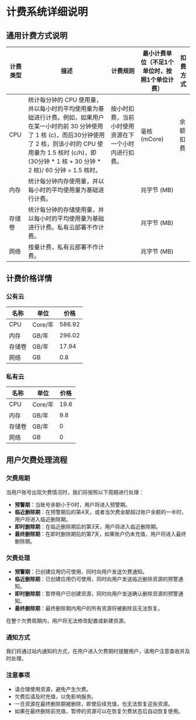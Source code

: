 # 计费系统详细说明

## 通用计费方式说明

| 计费类型 | 描述                                                         | 计费规则                                             | 最小计费单位（不足1个单位时，按照1个单位计费） | 扣费方式 |
| -------- | ------------------------------------------------------------ | ---------------------------------------------------- | ---------------------------------------------- | -------- |
| CPU      | 统计每分钟的 CPU 使用量，并以每小时的平均使用量为基础进行计费。例如，如果用户在某一小时的前 30 分钟使用了 1 核 (c)，而后30分钟使用了 2 核，则该小时的 CPU 使用量为 1.5 核时 (c/h)，即 (30分钟 * 1 核 + 30 分钟 * 2 核)/ 60 分钟 = 1.5 核时。 | 按小时扣费，当前小时使用资源在下一个小时内进行扣费。 | 毫核 (mCore)                                   | 余额扣费 |
| 内存     | 统计每分钟内存使用量，并以每小时的平均使用量为基础进行计费。 |                                                      | 兆字节 (MB)                                    |          |
| 存储卷   | 统计每分钟的存储使用量，并以每小时的平均使用量为基础进行计费。私有云部署不作计费。 |                                                      | 兆字节 (MB)                                    |          |
| 网络     | 按量计费，私有云部署不作计费。                               |                                                      | 兆字节 (MB)                                    |          |

## 计费价格详情

### 公有云

| 名称   | 单位    | 价格   |
| ------ | ------- | ------ |
| CPU    | Core/年 | 586.92 |
| 内存   | GB/年   | 296.02 |
| 存储卷 | GB/年   | 17.94  |
| 网络   | GB      | 0.8    |

### 私有云

| 名称   | 单位    | 价格 |
| ------ | ------- | ---- |
| CPU    | Core/年 | 19.6 |
| 内存   | GB/年   | 9.8  |
| 存储卷 | GB/年   | 0    |
| 网络   | GB      | 0    |

## 用户欠费处理流程

### 欠费周期

当用户账号出现欠费情况时，我们将按照以下周期进行处理：

+ **预警期**：当账号余额小于0时，用户将进入预警期。
+ **临近删除期**：在预警期后的第4天，或者当欠费金额超过账户余额的一半时，用户将进入临近删除期。
+ **即时删除期**：在临近删除期后的第3天，用户将进入临近删除期。
+ **最终删除期**：在即时删除期后的第7天，如果账户仍未充值，用户将进入最终删除期。

### 欠费处理

+ **预警期**：已创建应用仍可使用，同时向用户发送欠费通知。
+ **临近删除期**：已创建应用仍可使用，同时向用户发送临近删除资源的预警通知。
+ **即时删除期**：暂停用户已创建资源，同时向用户发送确认删除资源的预警通知。
+ **最终删除期**：最终删除期内用户的所有资源将被删除且无法恢复。

在整个欠费周期内，用户将无法修改配置或新建资源。

### 通知方式

我们将通过站内通知的方式，在用户进入欠费期时提醒用户，请用户注意查收并及时处理。

### 注意事项

+ 请合理使用资源，避免产生欠费。
+ 欠费后请及时充值，以免影响服务。
+ 一旦资源在最终删除期被删除，即使后续充值，也无法恢复这些资源。
+ 如果在最终删除前充值，暂停的资源可以在恢复欠费状态后自动恢复使用。